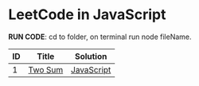 # LeetCode in JavaScript

**RUN CODE**: cd to folder, on terminal run node fileName.

| ID  | Title                                             | Solution                                                               |
| --- | ------------------------------------------------- | ---------------------------------------------------------------------- | 
| 1   | [Two Sum](https://leetcode.com/problems/two-sum/) | [JavaScript](./JavaScript/01-twoSum.js)                                     |
